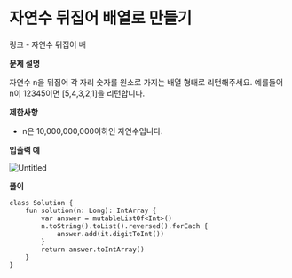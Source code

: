 # 자연수 뒤집어 배열로 만들기

링크 -  자연수 뒤집어 배

**문제 설명**

자연수 n을 뒤집어 각 자리 숫자를 원소로 가지는 배열 형태로 리턴해주세요. 예를들어 n이 12345이면 [5,4,3,2,1]을 리턴합니다.

****제한사항****

- n은 10,000,000,000이하인 자연수입니다.

****입출력 예****

![Untitled](%E1%84%8C%E1%85%A1%E1%84%8B%E1%85%A7%E1%86%AB%E1%84%89%E1%85%AE%20%E1%84%83%E1%85%B1%E1%84%8C%E1%85%B5%E1%86%B8%E1%84%8B%E1%85%A5%20%E1%84%87%E1%85%A2%E1%84%8B%E1%85%A7%E1%86%AF%E1%84%85%E1%85%A9%20%E1%84%86%E1%85%A1%E1%86%AB%E1%84%83%E1%85%B3%E1%86%AF%E1%84%80%E1%85%B5%20813486732bd441cebbba3e6c28e7382a/Untitled.png)

**풀이**

```
class Solution {
    fun solution(n: Long): IntArray {
        var answer = mutableListOf<Int>()
        n.toString().toList().reversed().forEach {
            answer.add(it.digitToInt())
        }
        return answer.toIntArray()
    }
}
```